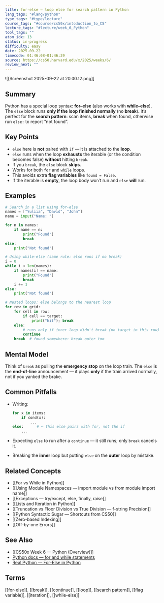 ```yaml
---
title: for-else — loop else for search pattern in Python
lang_tags: "#lang/python"
type_tags: "#type/lecture"
course_tags: "#course/cs50x/intoduction_to_CS"
lecture_tags: "#lecture/week_6_Python"
tool_tags: ""
atom_idx: 13
status: in-progress
difficulty: easy
date: 2025-09-22
timecode: 01:46:08–01:46:39
source: https://cs50.harvard.edu/x/2025/weeks/6/
review_next: ""
---
```



![[Screenshot 2025-09-22 at 20.00.12.png]]

## Summary
Python has a special loop syntax: **for–else** (also works with **while–else**). The `else` block runs **only if the loop finished normally** (no **break**). It’s perfect for the **search pattern**: scan items, **break** when found, otherwise run `else:` to report “not found”.

## Key Points
- `else` here is **not** paired with `if` — it is attached to the **loop**.
- `else` runs when the loop **exhausts** the iterable (or the condition becomes false) **without** hitting `break`.
- If you `break`, the `else` block **skips**.
- Works for both `for` and `while` loops.
- This avoids extra **flag variables** like `found = False`.
- If the iterable is **empty**, the loop body won’t run and `else` **will** run.

## Examples

```python
# Search in a list using for-else
names = ["Yuliia", "David", "John"]
name = input("Name: ")

for n in names:
    if name == n:
        print("Found")
        break
else:
    print("Not found")
```

```python
# Using while-else (same rule: else runs if no break)
i = 0
while i < len(names):
    if names[i] == name:
        print("Found")
        break
    i += 1
else:
    print("Not found")
```

```python
# Nested loops: else belongs to the nearest loop
for row in grid:
    for cell in row:
        if cell == target:
            print("hit"); break
    else:
        # runs only if inner loop didn't break (no target in this row)
        continue
    break  # found somewhere: break outer too
```

## Mental Model
Think of `break` as pulling the **emergency stop** on the loop train. The `else` is the **end‑of‑line** announcement — it plays **only** if the train arrived normally, not if you yanked the brake.

## Common Pitfalls
- Writing:

  ```python
  for x in items:
      if cond(x):
          ...
  else:      # ← this else pairs with for, not the if
      ...
  ```
- Expecting `else` to run after a `continue` — it still runs; only `break` cancels it.
- Breaking the **inner** loop but putting `else` on the **outer** loop by mistake.

## Related Concepts
- [[For vs While in Python]]
- [[Using Module Namespaces — import module vs from module import name]]
- [[Exceptions — try/except, else, finally, raise]]
- [[Lists and Iteration in Python]]
- [[Truncation vs Floor Division vs True Division — f-string Precision]]
- [[Python Syntactic Sugar — Shortcuts from CS50]]
- [[Zero-based Indexing]]
- [[Off-by-one Errors]]

## See Also
- [[CS50x Week 6 — Python (Overview)]]
- [Python docs — for and while statements](https://docs.python.org/3/reference/compound_stmts.html#the-for-statement)
- [Real Python — For-Else in Python](https://realpython.com/python-for-else/)

## Terms
[[for-else]], [[break]], [[continue]], [[loop]], [[search pattern]], [[flag variable]], [[iteration]], [[while-else]]
